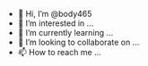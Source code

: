 - 👋 Hi, I’m @body465
- 👀 I’m interested in ...
- 🌱 I’m currently learning ...
- 💞️ I’m looking to collaborate on ...
- 📫 How to reach me ...

<!---
body465/body465 is a ✨ special ✨ repository because its `README.md` (this file) appears on your GitHub profile.
You can click the Preview link to take a look at your changes.
--->
